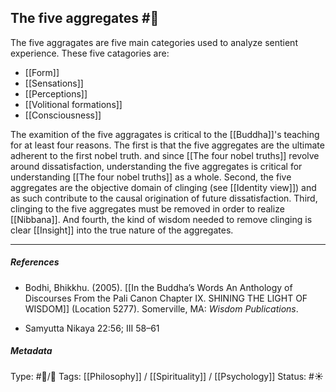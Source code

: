 ## The five aggregates  #🧠 

The five aggragates are five main categories used to analyze sentient experience. These five catagories are:

- [[Form]]
- [[Sensations]]
- [[Perceptions]]
- [[Volitional formations]]
- [[Consciousness]]

The examition of the five aggragates is critical to the [[Buddha]]'s teaching for at least four reasons. The first is that the five aggregates are the ultimate adherent to the first nobel truth. and since [[The four nobel truths]] revolve around dissatisfaction, understanding the five aggregates is critical for understanding [[The four nobel truths]] as a whole. Second, the five aggregates are the objective domain of clinging (see [[Identity view]]) and as such contribute to the causal origination of future dissatisfaction. Third, clinging to the five aggregates must be removed in order to realize [[Nibbana]]. And fourth, the kind of wisdom needed to remove clinging is clear [[Insight]] into the true nature of the aggregates.

___

##### References

- Bodhi, Bhikkhu. (2005). [[In the Buddha’s Words An Anthology of Discourses From the Pali Canon Chapter IX. SHINING THE LIGHT OF WISDOM]] (Location 5277). Somerville, MA: _Wisdom Publications_.

- Samyutta Nikaya 22:56; III 58–61

##### Metadata
Type: #🔵/🔵 
Tags: [[Philosophy]] / [[Spirituality]] / [[Psychology]] 
Status: #☀️ 